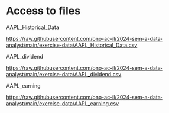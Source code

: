 # Access to files
AAPL_Historical_Data

https://raw.githubusercontent.com/ono-ac-il/2024-sem-a-data-analyst/main/exercise-data/AAPL_Historical_Data.csv

AAPL_dividend

https://raw.githubusercontent.com/ono-ac-il/2024-sem-a-data-analyst/main/exercise-data/AAPL_dividend.csv

AAPL_earning

https://raw.githubusercontent.com/ono-ac-il/2024-sem-a-data-analyst/main/exercise-data/AAPL_earning.csv
